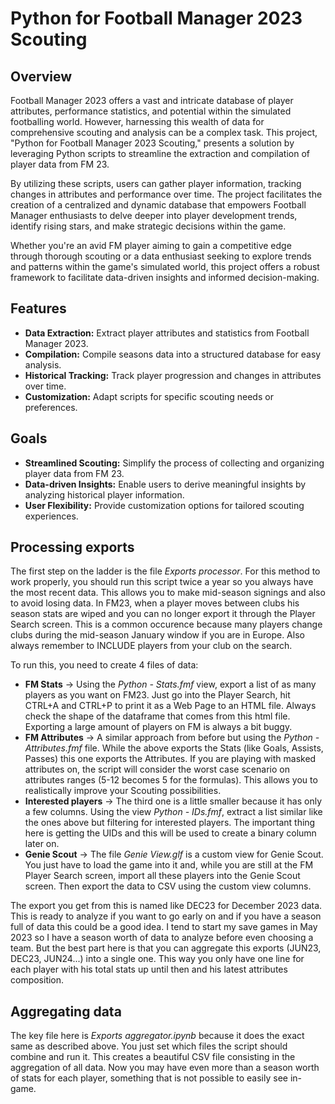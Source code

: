# Python for Football Manager 2023 Scouting

## Overview
Football Manager 2023 offers a vast and intricate database of player attributes, performance statistics, and potential within the simulated footballing world. However, harnessing this wealth of data for comprehensive scouting and analysis can be a complex task. This project, "Python for Football Manager 2023 Scouting," presents a solution by leveraging Python scripts to streamline the extraction and compilation of player data from FM 23.

By utilizing these scripts, users can gather player information, tracking changes in attributes and performance over time. The project facilitates the creation of a centralized and dynamic database that empowers Football Manager enthusiasts to delve deeper into player development trends, identify rising stars, and make strategic decisions within the game.

Whether you're an avid FM player aiming to gain a competitive edge through thorough scouting or a data enthusiast seeking to explore trends and patterns within the game's simulated world, this project offers a robust framework to facilitate data-driven insights and informed decision-making.

## Features
- **Data Extraction:** Extract player attributes and statistics from Football Manager 2023.
- **Compilation:** Compile seasons data into a structured database for easy analysis.
- **Historical Tracking:** Track player progression and changes in attributes over time.
- **Customization:** Adapt scripts for specific scouting needs or preferences.

## Goals
- **Streamlined Scouting:** Simplify the process of collecting and organizing player data from FM 23.
- **Data-driven Insights:** Enable users to derive meaningful insights by analyzing historical player information.
- **User Flexibility:** Provide customization options for tailored scouting experiences.

## Processing exports
The first step on the ladder is the file *Exports processor*. For this method to work properly, you should run this script twice a year so you always have the most recent data. This allows you to make mid-season signings and also to avoid losing data. In FM23, when a player moves between clubs his season stats are wiped and you can no longer export it through the Player Search screen. This is a common occurence because many players change clubs during the mid-season January window if you are in Europe. Also always remember to INCLUDE players from your club on the search.

To run this, you need to create 4 files of data:
- **FM Stats** -> Using the *Python - Stats.fmf* view, export a list of as many players as you want on FM23. Just go into the Player Search, hit CTRL+A and CTRL+P to print it as a Web Page to an HTML file. Always check the shape of the dataframe that comes from this html file. Exporting a large amount of players on FM is always a bit buggy.
- **FM Attributes** -> A similar approach from before but using the *Python - Attributes.fmf* file. While the above exports the Stats (like Goals, Assists, Passes) this one exports the Attributes. If you are playing with masked attributes on, the script will consider the worst case scenario on attributes ranges (5-12 becomes 5 for the formulas). This allows you to realistically improve your Scouting possibilities.
- **Interested players** -> The third one is a little smaller because it has only a few columns. Using the view *Python - IDs.fmf*, extract a list similar like the ones above but filtering for interested players. The important thing here is getting the UIDs and this will be used to create a binary column later on.
- **Genie Scout** -> The file *Genie View.glf* is a custom view for Genie Scout. You just have to load the game into it and, while you are still at the FM Player Search screen, import all these players into the Genie Scout screen. Then export the data to CSV using the custom view columns.

The export you get from this is named like DEC23 for December 2023 data. This is ready to analyze if you want to go early on and if you have a season full of data this could be a good idea. I tend to start my save games in May 2023 so I have a season worth of data to analyze before even choosing a team. But the best part here is that you can aggregate this exports (JUN23, DEC23, JUN24...) into a single one. This way you only have one line for each player with his total stats up until then and his latest attributes composition.

## Aggregating data
The key file here is *Exports aggregator.ipynb* because it does the exact same as described above. You just set which files the script should combine and run it. This creates a beautiful CSV file consisting in the aggregation of all data. Now you may have even more than a season worth of stats for each player, something that is not possible to easily see in-game.